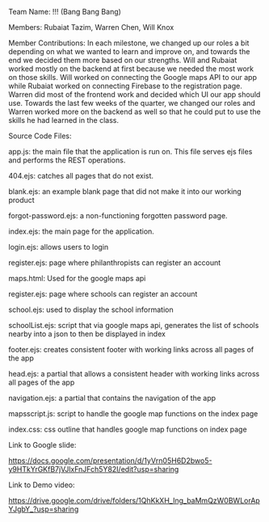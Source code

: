 Team Name: !!! (Bang Bang Bang)

Members: Rubaiat Tazim, Warren Chen, Will Knox

Member Contributions: In each milestone, we changed up our roles a bit depending on what we wanted to learn and improve on, and towards the end we decided them more based on our strengths. Will and Rubaiat worked mostly on the backend at first because we needed the most work on those skills. Will worked on connecting the Google maps API to our app while Rubaiat worked on connecting Firebase to the registration page. Warren did most of the frontend work and decided which UI our app should use. Towards the last few weeks of the quarter, we changed our roles and Warren worked more on the backend as well so that he could put to use the skills he had learned in the class.

Source Code Files:

app.js: the main file that the application is run on. This file serves ejs files 
        and performs the REST operations.

404.ejs: catches all pages that do not exist.

blank.ejs: an example blank page that did not make it into our working product

forgot-password.ejs: a non-functioning forgotten password page.

index.ejs: the main page for the application. 

login.ejs: allows users to login

register.ejs: page where philanthropists can register an account 

maps.html: Used for the google maps api

register.ejs: page where schools can register an account 

school.ejs: used to display the school information

schoolList.ejs: script that via google maps api, generates the list of schools nearby into a json to then be displayed in index

footer.ejs: creates consistent footer with working links across all pages of the app

head.ejs: a partial that allows a consistent header with working links across all pages of the app

navigation.ejs: a partial that contains the navigation of the app

mapsscript.js: script to handle the google map functions on the index page

index.css: css outline that handles google map functions on index page


Link to Google slide:

https://docs.google.com/presentation/d/1yVrn05H6D2bwo5-y9HTkYrGKfB7jVJlxFnJFch5Y82I/edit?usp=sharing


Link to Demo video:

https://drive.google.com/drive/folders/1QhKkXH_Ing_baMmQzW0BWLorApYJgbY_?usp=sharing
